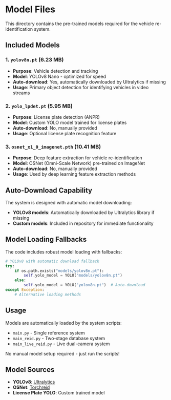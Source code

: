 # Model Files

This directory contains the pre-trained models required for the vehicle re-identification system.

## Included Models

### 1. `yolov8n.pt` (6.23 MB)
- **Purpose**: Vehicle detection and tracking
- **Model**: YOLOv8 Nano - optimized for speed
- **Auto-download**: Yes, automatically downloaded by Ultralytics if missing
- **Usage**: Primary object detection for identifying vehicles in video streams

### 2. `yolo_lpdet.pt` (5.95 MB)
- **Purpose**: License plate detection (ANPR)
- **Model**: Custom YOLO model trained for license plates
- **Auto-download**: No, manually provided
- **Usage**: Optional license plate recognition feature

### 3. `osnet_x1_0_imagenet.pth` (10.41 MB)
- **Purpose**: Deep feature extraction for vehicle re-identification
- **Model**: OSNet (Omni-Scale Network) pre-trained on ImageNet
- **Auto-download**: No, manually provided
- **Usage**: Used by deep learning feature extraction methods

## Auto-Download Capability

The system is designed with automatic model downloading:

- **YOLOv8 models**: Automatically downloaded by Ultralytics library if missing
- **Custom models**: Included in repository for immediate functionality

## Model Loading Fallbacks

The code includes robust model loading with fallbacks:

```python
# YOLOv8 with automatic download fallback
try:
    if os.path.exists("models/yolov8n.pt"):
        self.yolo_model = YOLO("models/yolov8n.pt")
    else:
        self.yolo_model = YOLO("yolov8n.pt")  # Auto-download
except Exception:
    # Alternative loading methods
```

## Usage

Models are automatically loaded by the system scripts:
- `main.py` - Single reference system
- `main_reid.py` - Two-stage database system  
- `main_live_reid.py` - Live dual-camera system

No manual model setup required - just run the scripts!

## Model Sources

- **YOLOv8**: [Ultralytics](https://github.com/ultralytics/ultralytics)
- **OSNet**: [Torchreid](https://github.com/KaiyangZhou/deep-person-reid)
- **License Plate YOLO**: Custom trained model
